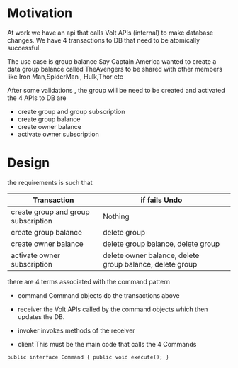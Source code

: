 # Motivation
At work we have an api that calls Volt APIs (internal) to make database changes.
We have 4 transactions to DB that need to be atomically successful.

The use case is group balance
Say Captain America wanted to create a data group balance called TheAvengers to be shared with other members like Iron Man,SpiderMan , Hulk,Thor etc

After some validations , the group will be need to be created and activated
the 4 APIs to DB are 

- create group and group subscription
- create group balance
- create owner balance
- activate owner subscription



# Design

the requirements is such that 

| Transaction                         | if fails  Undo                                           |     |
| ------------------------------------|----------------------------------------------------------|-----|
| create group and group subscription | Nothing                                                  |     |
| create group balance                | delete group                                             |     |
| create owner balance                | delete group balance, delete group                       |     |
| activate owner subscription         | delete owner balance, delete group balance, delete group |     |

there are 4 terms associated with the command pattern

- command
  Command objects do the transactions above 
  
- receiver
  the Volt APIs called by the command objects which then updates the DB.

- invoker
  invokes methods of the receiver

- client
  This must be the main code that calls the 4 Commands 

`public interface Command {
  public void execute();
}
`
